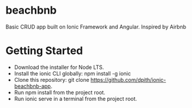 # beachbnb
Basic CRUD app built on Ionic Framework and Angular. Inspired by Airbnb

# Getting Started
- Download the installer for Node LTS.
- Install the ionic CLI globally: npm install -g ionic
- Clone this repository: git clone https://github.com/dpith/ionic-beachbnb-app.
- Run npm install from the project root.
- Run ionic serve in a terminal from the project root.
